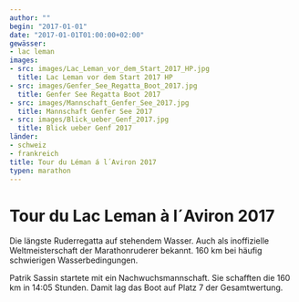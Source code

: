 ```yaml
---
author: ""
begin: "2017-01-01"
date: "2017-01-01T01:00:00+02:00"
gewässer: 
- lac leman
images:
- src: images/Lac_Leman_vor_dem_Start_2017_HP.jpg
  title: Lac Leman vor dem Start 2017 HP
- src: images/Genfer_See_Regatta_Boot_2017.jpg
  title: Genfer See Regatta Boot 2017
- src: images/Mannschaft_Genfer_See_2017.jpg
  title: Mannschaft Genfer See 2017
- src: images/Blick_ueber_Genf_2017.jpg
  title: Blick ueber Genf 2017
länder: 
- schweiz
- frankreich
title: Tour du Léman á l´Aviron 2017
typen: marathon
---
```


# Tour du Lac Leman à l´Aviron 2017


Die längste Ruderregatta auf stehendem Wasser. Auch als inoffizielle Weltmeisterschaft der Marathonruderer bekannt. 160 km bei häufig schwierigen Wasserbedingungen.

Patrik Sassin startete mit ein Nachwuchsmannschaft. Sie schafften die 160 km in 14:05 Stunden. Damit lag das Boot auf Platz 7 der Gesamtwertung.

